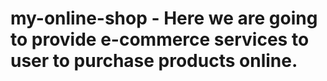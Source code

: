 # my-online-shop - Here we are going to provide e-commerce services to user to purchase products online.
